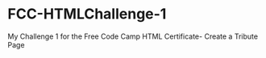 # FCC-HTMLChallenge-1
My Challenge 1 for the Free Code Camp HTML Certificate- Create a Tribute Page 
